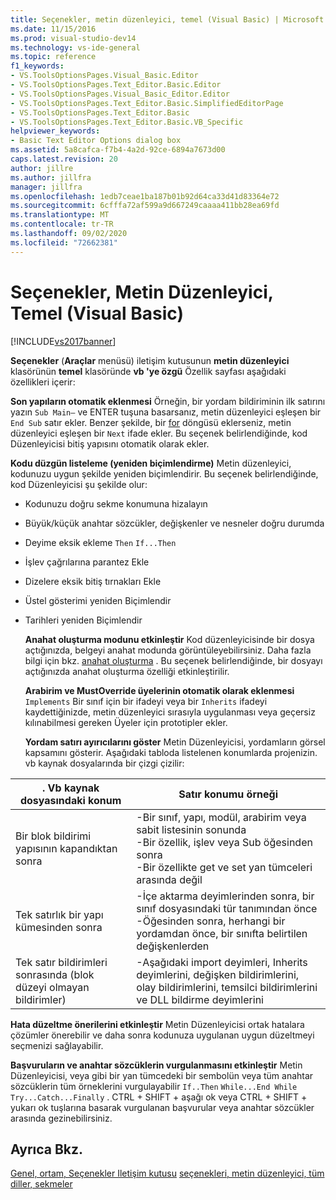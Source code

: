 ```yaml
---
title: Seçenekler, metin düzenleyici, temel (Visual Basic) | Microsoft Docs
ms.date: 11/15/2016
ms.prod: visual-studio-dev14
ms.technology: vs-ide-general
ms.topic: reference
f1_keywords:
- VS.ToolsOptionsPages.Visual_Basic.Editor
- VS.ToolsOptionsPages.Text_Editor.Basic.Editor
- VS.ToolsOptionsPages.Visual_Basic_Editor.Editor
- VS.ToolsOptionsPages.Text_Editor.Basic.SimplifiedEditorPage
- VS.ToolsOptionsPages.Text_Editor.Basic
- VS.ToolsOptionsPages.Text_Editor.Basic.VB_Specific
helpviewer_keywords:
- Basic Text Editor Options dialog box
ms.assetid: 5a8cafca-f7b4-4a2d-92ce-6894a7673d00
caps.latest.revision: 20
author: jillre
ms.author: jillfra
manager: jillfra
ms.openlocfilehash: 1edb7ceae1ba187b01b92d64ca33d41d83364e72
ms.sourcegitcommit: 6cfffa72af599a9d667249caaaa411bb28ea69fd
ms.translationtype: MT
ms.contentlocale: tr-TR
ms.lasthandoff: 09/02/2020
ms.locfileid: "72662381"
---
```

# <a name="options-text-editor-basic-visual-basic"></a>Seçenekler, Metin Düzenleyici, Temel (Visual Basic)
[!INCLUDE[vs2017banner](../../includes/vs2017banner.md)]

**Seçenekler** (**Araçlar** menüsü) iletişim kutusunun **metin düzenleyici** klasörünün **temel** klasöründe **vb 'ye özgü** Özellik sayfası aşağıdaki özellikleri içerir:

 **Son yapıların otomatik eklenmesi** Örneğin, bir yordam bildiriminin ilk satırını yazın `Sub Main—` ve ENTER tuşuna basarsanız, metin düzenleyici eşleşen bir `End Sub` satır ekler. Benzer şekilde, bir [for](https://msdn.microsoft.com/library/f5fc0d51-67ce-4c36-9f09-31c9a91c94e9) döngüsü eklerseniz, metin düzenleyici eşleşen bir `Next` ifade ekler. Bu seçenek belirlendiğinde, kod Düzenleyicisi bitiş yapısını otomatik olarak ekler.

 **Kodu düzgün listeleme (yeniden biçimlendirme)** Metin düzenleyici, kodunuzu uygun şekilde yeniden biçimlendirir. Bu seçenek belirlendiğinde, kod Düzenleyicisi şu şekilde olur:

- Kodunuzu doğru sekme konumuna hizalayın

- Büyük/küçük anahtar sözcükler, değişkenler ve nesneler doğru durumda

- Deyime eksik ekleme `Then` `If...Then`

- İşlev çağrılarına parantez Ekle

- Dizelere eksik bitiş tırnakları Ekle

- Üstel gösterimi yeniden Biçimlendir

- Tarihleri yeniden Biçimlendir

  **Anahat oluşturma modunu etkinleştir** Kod düzenleyicisinde bir dosya açtığınızda, belgeyi anahat modunda görüntüleyebilirsiniz. Daha fazla bilgi için bkz. [anahat oluşturma](../../ide/outlining.md) . Bu seçenek belirlendiğinde, bir dosyayı açtığınızda anahat oluşturma özelliği etkinleştirilir.

  **Arabirim ve MustOverride üyelerinin otomatik olarak eklenmesi** `Implements` Bir sınıf için bir ifadeyi veya bir `Inherits` ifadeyi kaydettiğinizde, metin düzenleyici sırasıyla uygulanması veya geçersiz kılınabilmesi gereken Üyeler için prototipler ekler.

  **Yordam satırı ayırıcılarını göster** Metin Düzenleyicisi, yordamların görsel kapsamını gösterir. Aşağıdaki tabloda listelenen konumlarda projenizin. vb kaynak dosyalarında bir çizgi çizilir:

|. Vb kaynak dosyasındaki konum|Satır konumu örneği|
|---------------------------------|------------------------------|
|Bir blok bildirimi yapısının kapandıktan sonra|-Bir sınıf, yapı, modül, arabirim veya sabit listesinin sonunda<br />-Bir özellik, işlev veya Sub öğesinden sonra<br />-Bir özellikte get ve set yan tümceleri arasında değil|
|Tek satırlık bir yapı kümesinden sonra|-İçe aktarma deyimlerinden sonra, bir sınıf dosyasındaki tür tanımından önce<br />-Öğesinden sonra, herhangi bir yordamdan önce, bir sınıfta belirtilen değişkenlerden|
|Tek satır bildirimleri sonrasında (blok düzeyi olmayan bildirimler)|-Aşağıdaki import deyimleri, Inherits deyimlerini, değişken bildirimlerini, olay bildirimlerini, temsilci bildirimlerini ve DLL bildirme deyimlerini|

 **Hata düzeltme önerilerini etkinleştir** Metin Düzenleyicisi ortak hatalara çözümler önerebilir ve daha sonra kodunuza uygulanan uygun düzeltmeyi seçmenizi sağlayabilir.

 **Başvuruların ve anahtar sözcüklerin vurgulanmasını etkinleştir** Metin Düzenleyicisi, veya gibi bir yan tümcedeki bir sembolün veya tüm anahtar sözcüklerin tüm örneklerini vurgulayabilir `If..Then` `While...End While` `Try...Catch...Finally` . CTRL + SHIFT + aşağı ok veya CTRL + SHIFT + yukarı ok tuşlarına basarak vurgulanan başvurular veya anahtar sözcükler arasında gezinebilirsiniz.

## <a name="see-also"></a>Ayrıca Bkz.
 [Genel, ortam, Seçenekler Iletişim kutusu](../../ide/reference/general-environment-options-dialog-box.md) [seçenekleri, metin düzenleyici, tüm diller, sekmeler](../../ide/reference/options-text-editor-all-languages-tabs.md)
